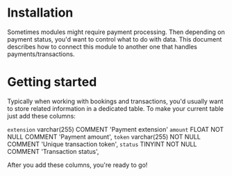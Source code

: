 Installation
============

Sometimes modules might require payment processing. Then depending on payment status, you'd want to control what to do with data. This document describes how to connect this module to another one that handles payments/transactions.

Getting started
===============

Typically when working with bookings and transactions, you'd usually want to store related information in a dedicated table. To make your current table just add these columns:

`extension` varchar(255) COMMENT 'Payment extension'
`amount` FLOAT NOT NULL COMMENT 'Payment amount',
`token` varchar(255) NOT NULL COMMENT 'Unique transaction token',
`status` TINYINT NOT NULL COMMENT 'Transaction status',

After you add these columns, you're ready to go!